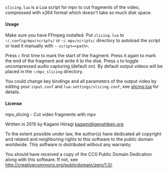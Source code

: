 `slicing.lua` is a Lua script for mpv to cut fragments of the video, compressed with x264 format which doesn't take so much disk space.

#### Usage

Make sure you have FFmpeg installed. Put `slicing.lua` to `~/.config/mpv/scripts/` or `~/.mpv/scripts/` directory to autoload the script or load it manually with `--script=<path>`.

Press `c` first time to mark the start of the fragment. Press it again to mark the end of the fragment and write it to the disk. Press `a` to toggle uncompressed audio capturing (default on). By default output videos will be placed in the `~/mpv_slicing` directory.

You could change key bindings and all parameters of the output video by editing your `input.conf` and `lua-settings/slicing.conf`, see [slicing.lua](https://github.com/Kagami/mpv_slicing/blob/master/slicing.lua) for details.

#### License

mpv_slicing - Cut video fragments with mpv

Written in 2015 by Kagami Hiiragi <kagami@genshiken.org>

To the extent possible under law, the author(s) have dedicated all copyright and related and neighboring rights to this software to the public domain worldwide. This software is distributed without any warranty.

You should have received a copy of the CC0 Public Domain Dedication along with this software. If not, see <http://creativecommons.org/publicdomain/zero/1.0/>.
